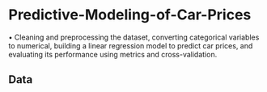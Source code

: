# Predictive-Modeling-of-Car-Prices

• Cleaning and preprocessing the dataset, converting categorical variables to numerical, building a linear regression model
to predict car prices, and evaluating its performance using metrics and cross-validation.

## Data
